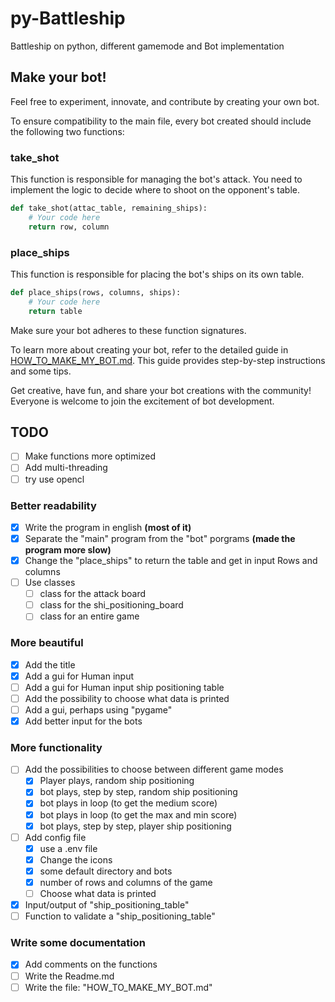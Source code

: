 # py-Battleship
Battleship on python, different gamemode and Bot implementation

## Make your bot!

Feel free to experiment, innovate, and contribute by creating your own bot.

To ensure compatibility to the main file, every bot created should include the following two functions:

### take_shot
This function is responsible for managing the bot's attack. You need to implement the logic to decide where to shoot on the opponent's table.

```python
def take_shot(attac_table, remaining_ships):
    # Your code here
    return row, column
```

### place_ships
This function is responsible for placing the bot's ships on its own table.

```python
def place_ships(rows, columns, ships):
    # Your code here
    return table
```
Make sure your bot adheres to these function signatures.


To learn more about creating your bot, refer to the detailed guide in [HOW_TO_MAKE_MY_BOT.md](HOW_TO_MAKE_MY_BOT.md). This guide provides step-by-step instructions and some tips.

Get creative, have fun, and share your bot creations with the community! Everyone is welcome to join the excitement of bot development.

## TODO

- [ ] Make functions more optimized
- [ ] Add multi-threading
- [ ] try use opencl

### Better readability
- [x] Write the program in english **(most of it)**
- [x] Separate the "main" program from the "bot" porgrams **(made the program more slow)**
- [x] Change the "place_ships" to return the table and get in input Rows and columns
- [ ] Use classes
  - [ ] class for the attack board
  - [ ] class for the shi_positioning_board
  - [ ] class for an entire game
### More beautiful
- [x] Add the title
- [x] Add a gui for Human input
- [ ] Add a gui for Human input ship positioning table
- [ ] Add the possibility to choose what data is printed
- [ ] Add a gui, perhaps using "pygame"
- [x] Add better input for the bots
### More functionality
- [ ] Add the possibilities to choose between different game modes
  - [x] Player plays, random ship positioning
  - [x] bot plays, step by step, random ship positioning
  - [x] bot plays in loop (to get the medium score)
  - [x] bot plays in loop (to get the max and min score)
  - [x] bot plays, step by step, player ship positioning
- [ ] Add config file
  - [x] use a .env file
  - [x] Change the icons
  - [x] some default directory and bots
  - [x] number of rows and columns of the game
  - [ ] Choose what data is printed
- [x] Input/output of "ship_positioning_table"
- [ ] Function to validate a "ship_positioning_table"
### Write some documentation
- [x] Add comments on the functions
- [ ] Write the Readme.md
- [ ] Write the file: "HOW_TO_MAKE_MY_BOT.md"
